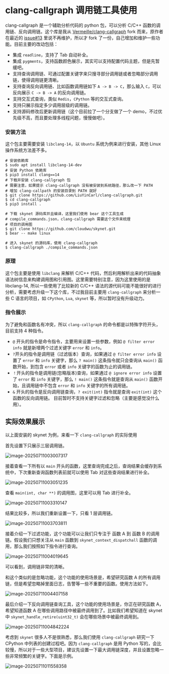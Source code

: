 # clang-callgraph 调用链工具使用

clang-callgraph 是一个辅助分析代码的 python 包，可以分析 C/C++ 函数的调用链、反向调用链。这个库是我从 [Vermeille/clang-callgraph](https://github.com/Vermeille/clang-callgraph) fork 而来，原作者在最近的 [issue#13](https://github.com/Vermeille/clang-callgraph/issues/13#issuecomment-1590842648) 里说不再维护，所以才 fork 了一份，自己增加和维护一些功能。目前主要的改动包括：

- 集成 `readline`，支持了 Tab 自动补全。
- 集成 `pygments`，支持函数颜色展示，其实可以支持配置代码主题，但是先暂缓吧。
- 支持查询调用链、可通过配置关键字来只搜寻部分调用链或者忽略部分调用链，使得调用链更清晰。
- 支持查询反向调用链、比如函数调用链如下 `A -> B -> C`，那么输入 `C`，可以反向展示 `C -> B -> A` 的反向调用链。
- 支持交互式查询，类似 `Redis`，`CPython` 等的交互式查询。
- 支持只展示指定多少调用层级的调用链。
- 支持源码修改后更新调用链（这个目前拉了一个分支做了一个 demo，不过优先级不高，而且要处理多线程问题，慢慢做吧）。

### 安装方法

这个包主要需要安装 `libclang-14`，以 `Ubuntu` 系统为例来进行安装，其他 Linux 操作系统方法差不多。

```
# 安装依赖库
$ sudo apt install libclang-14-dev
# 安装 Python 依赖库
$ pip3 install clang==14
# 下载并安装 clang-callgraph 包
# 需要注意，如果提示 clang-callgraph 没有被安装到系统路径，那么改一下 PATH
# 增加 clang-callpath 的安装目录到 PATH 就好
$ git clone https://github.com/LiuYinCarl/clang-callgraph.git
$ cd clang-callgraph
$ pip3 install .

# 下载 skynet 源码库并且编译，这里我们使用 bear 这个工具生成
# compile_commands.json，clang-callgraph 需要这个文件来梳理
# 项目的调用图
$ git clone https://github.com/cloudwu/skynet.git
$ bear -- make linux

# 进入 skynet 的源码库，使用 clang-callgraph
$ clang-callgraph ./compile_commands.json
```

### 原理

这个包主要是使用 `libclang` 来解析 C/C++ 代码，然后利用解析出来的代码抽象语法树信息来构建调用图和引用图。这里需要特别注意，因为这里使用的是 libclang-14, 所以一些使用了比较新的 C/C++ 语法的源代码可能不能很好的进行分析，需要考虑升级一下这个库，不过我目前主要用 `clang-callgraph` 来分析一些 C 语言的项目，如 `CPython`, `Lua`, `skynet` 等，所以暂时没有升级动力。

### 指令展示

为了避免和函数名有冲突，所以 `clang-callgraph` 的命令都是以特殊字符开头，目前支持 4 种指令。

- `@` 开头的指令是命令指令，主要用来设置一些参数，例如 `@ filter error info` 就是新增两个过滤关键字 `error` 和 `info`。
- `?`开头的指令是调用链（过滤版本）查询，如果通过  `@ filter error info` 设置了 `error` 和 `info` 关键字，那么 `? main()` 这条指令就只会查询从 `main()` 函数开始，到包含 `error` 或者 `info` 关键字的函数为止的调用链。
- `！`开头的指令是调用链(忽略版本)查询，如果通过 `@ ignore error info` 设置了 `error` 和 `info` 关键字，那么 `! main()` 这条指令就是查询从 `main()` 函数开始，且调用链中不包含 `error` 和 `info` 关键字的所有调用链。
- `&` 开头的指令是反向调用链查询，`? exit(int)` 指令就是查询 `exit(int)` 这个函数的反向调用链。 目前暂时不支持关键字过滤和忽略（主要是感觉没什么用）。

## 实际效果展示

以上面安装的 skynet 为例，来看一下 `clang-callgraph` 的实际使用

首先设置下只展示三层调用链。

![image-20250711003007317](assets/image-20250711003007317.png)

接着查看一下所有以 `main` 开头的函数，这里查询完成之后，查询结果会缓存到系统中，下次重新查询函数列表前就可以使用 Tab 对这些查询结果进行补全。

![image-20250711003051235](assets/image-20250711003051235.png)

查看 `main(int, char **)` 的调用图，这里可以用 Tab 进行补全。

![image-20250711003310147](assets/image-20250711003310147.png)

结果比较多，所以我们重新设置一下，只看 1 层调用链。

![image-20250711003703811](assets/image-20250711003703811.png)

接着介绍一下过滤功能，这个功能可以让我们只专注于 函数 A 到 函数 B 的调用链。假设我们只想关注从 `main` 函数到 `skynet_context_dispatchall` 函数的调用，那么我们按照如下指令进行查询。

![image-20250711004019645](assets/image-20250711004019645.png)

可以看到，调用链非常的清晰。

和这个类似的是忽略功能，这个功能的使用场景是，希望研究函数 A 的所有调用链，但是希望忽略掉里面日志，告警等一些不重要的函数。使用方法如下。

![image-20250711004407158](assets/image-20250711004407158.png)

最后介绍一下反向调用链查询工具，这个功能的使用场景是，你正在研究函数 A，希望知道函数 A 在哪些调用路径中被最终调用到了。比如我们希望知道在 skynet 中 `skynet_handle_retire(uint32_t)` 会在哪些场景中被最终调用到。

![image-20250711004842224](assets/image-20250711004842224.png)

考虑到 `skynet` 很多人不是很熟悉，那么我们使用 `clang-callgraph` 研究一下 CPython 中列表的创建过程吧。因为 `clang-callgraph` 是用 Python 写的，会比较慢，所以对于一些大型项目，建议先设置一下最大调用链深度，并且设置忽略一些非常频繁的关键字。下面是示例。

![image-20250711011558358](assets/image-20250711011558358.png)


